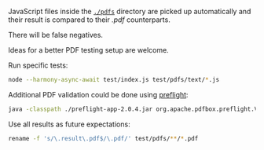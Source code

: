 JavaScript files inside the [`./pdfs`](pdfs) directory are picked up automatically and their result is compared to their *.pdf* counterparts.

There will be false negatives.

Ideas for a better PDF testing setup are welcome.

Run specific tests:

```bash
node --harmony-async-await test/index.js test/pdfs/text/*.js
```

Additional PDF validation could be done using [preflight](https://pdfbox.apache.org/download.cgi):

```bash
java -classpath ./preflight-app-2.0.4.jar org.apache.pdfbox.preflight.Validator_A1b ./test.pdf
```

Use all results as future expectations:

```bash
rename -f 's/\.result\.pdf$/\.pdf/' test/pdfs/**/*.pdf
```